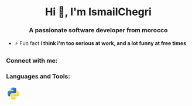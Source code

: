 <h1 align="center">Hi 👋, I'm IsmailChegri</h1>
<h3 align="center">A passionate software developer from morocco</h3>

- ⚡ Fun fact **i think i'm too serious at work, and a lot funny at free times**

<h3 align="left">Connect with me:</h3>
<p align="left">
</p>

<h3 align="left">Languages and Tools:</h3>
<p align="left"> <a href="https://www.python.org" target="_blank" rel="noreferrer"> <img src="https://raw.githubusercontent.com/devicons/devicon/master/icons/python/python-original.svg" alt="python" width="40" height="40"/> </a> </p>
